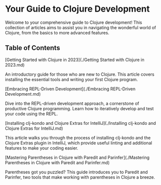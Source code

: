 # Your Guide to Clojure Development

Welcome to your comprehensive guide to Clojure development! This collection of articles aims to assist you in navigating the wonderful world of Clojure, from the basics to more advanced features.

## Table of Contents

[Getting Started with Clojure in 2023](./Getting Started with Clojure in 2023.md)

An introductory guide for those who are new to Clojure. This article covers installing the essential tools and writing your first Clojure program.

[Embracing REPL-Driven Development](./Embracing REPL-Driven Development.md)

Dive into the REPL-driven development approach, a cornerstone of productive Clojure programming. Learn how to iteratively develop and test your code using the REPL.

[Installing clj-kondo and Clojure Extras for IntelliJ](./Installing clj-kondo and Clojure Extras for IntelliJ.md)

This article walks you through the process of installing clj-kondo and the Clojure Extras plugin in IntelliJ, which provide useful linting and additional features to make your coding easier.

[Mastering Parentheses in Clojure with Paredit and Parinfer](./Mastering Parentheses in Clojure with Paredit and Parinfer.md)

Parentheses got you puzzled? This guide introduces you to Paredit and Parinfer, two tools that make working with parentheses in Clojure a breeze.